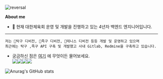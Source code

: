 ![reversal](https://capsule-render.vercel.app/api?type=wave&color=auto&fontColor=216aff&height=200&text=Hello%20My%20Repositiry!)

**About me**  
 - 🔭 현재 대한체육회 운영 및 개발을 진행하고 있는 4년차 백엔드 엔지니어입니다.  
---

    저는 🏓탁구 디비전, 🏐족구 디비전, 🎾테니스 디비전 등등 개발 및 운영하고 있으며
    최근에는 탁구 ,족구 API 구축 및 개발했고 사내 Gitlab, Redmine을 구축하고 있습니다.


 - 궁금하신 점은 [여기](https://github.com/eunsoo8606/eunsoo8606/issues) 에 무엇이든 물어보세요.  
<img src="https://img.shields.io/badge/Java-6DB33F?style=for-the-badge&logo=Java&logoColor=white"/><img src="https://img.shields.io/badge/nodejs-F7DF1E?style=for-the-badge&logo=javascript&logoColor=white"><img src="https://img.shields.io/badge/javascript-F7DF1E?style=for-the-badge&logo=javascript&logoColor=white"><img src="https://img.shields.io/badge/spring-6DB33F?style=for-the-badge&logo=javascript&logoColor=white">  

![Anurag's GitHub stats](https://github-readme-stats.vercel.app/api?username=anuraghazra&show_icons=true&theme=transparent)


